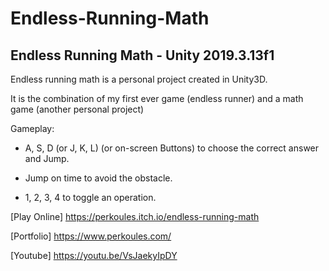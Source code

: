 # Endless-Running-Math
## Endless Running Math - Unity 2019.3.13f1


Endless running math is a personal project created in Unity3D. 

It is the combination of my first ever game (endless runner) and a math game (another personal project)

Gameplay:

* A, S, D (or J, K, L) (or on-screen Buttons) to choose the correct answer and Jump.

* Jump on time to avoid the obstacle.

* 1, 2, 3, 4 to toggle an operation.


[Play Online] https://perkoules.itch.io/endless-running-math

[Portfolio] https://www.perkoules.com/

[Youtube] https://youtu.be/VsJaekyIpDY
